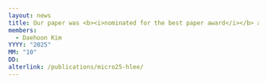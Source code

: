 ```yaml
---
layout: news
title: Our paper was <b><i>nominated for the best paper award</i></b> at <b><i>MICRO 2025</i></b>.
members:
  - Daehoon Kim
YYYY: "2025"
MM: "10"
DD: 
alterlink: /publications/micro25-hlee/
---
```

